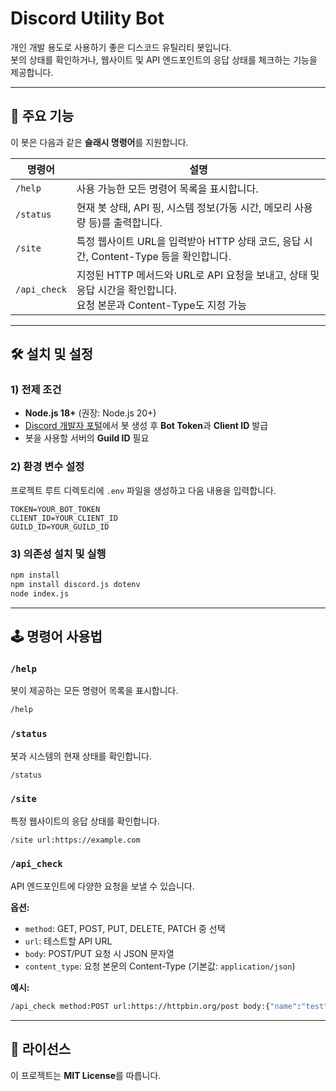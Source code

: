 # Discord Utility Bot

개인 개발 용도로 사용하기 좋은 디스코드 유틸리티 봇입니다.  
봇의 상태를 확인하거나, 웹사이트 및 API 엔드포인트의 응답 상태를 체크하는 기능을 제공합니다.

---

## 🚀 주요 기능

이 봇은 다음과 같은 **슬래시 명령어**를 지원합니다.

| 명령어 | 설명 |
|--------|------|
| `/help` | 사용 가능한 모든 명령어 목록을 표시합니다. |
| `/status` | 현재 봇 상태, API 핑, 시스템 정보(가동 시간, 메모리 사용량 등)를 출력합니다. |
| `/site` | 특정 웹사이트 URL을 입력받아 HTTP 상태 코드, 응답 시간, Content-Type 등을 확인합니다. |
| `/api_check` | 지정된 HTTP 메서드와 URL로 API 요청을 보내고, 상태 및 응답 시간을 확인합니다.<br>요청 본문과 Content-Type도 지정 가능 |

---

## 🛠️ 설치 및 설정

### 1) 전제 조건
- **Node.js 18+** (권장: Node.js 20+)
- [Discord 개발자 포털](https://discord.com/developers/applications)에서 봇 생성 후 **Bot Token**과 **Client ID** 발급
- 봇을 사용할 서버의 **Guild ID** 필요

### 2) 환경 변수 설정
프로젝트 루트 디렉토리에 `.env` 파일을 생성하고 다음 내용을 입력합니다.

    TOKEN=YOUR_BOT_TOKEN
    CLIENT_ID=YOUR_CLIENT_ID
    GUILD_ID=YOUR_GUILD_ID

### 3) 의존성 설치 및 실행
```bash
npm install
npm install discord.js dotenv
node index.js
```

---

## 🕹️ 명령어 사용법

### `/help`
봇이 제공하는 모든 명령어 목록을 표시합니다.
```bash
/help
```

### `/status`
봇과 시스템의 현재 상태를 확인합니다.
```bash
/status
```

### `/site`
특정 웹사이트의 응답 상태를 확인합니다.
```bash
/site url:https://example.com
```

### `/api_check`
API 엔드포인트에 다양한 요청을 보낼 수 있습니다.

**옵션:**  
- `method`: GET, POST, PUT, DELETE, PATCH 중 선택  
- `url`: 테스트할 API URL  
- `body`: POST/PUT 요청 시 JSON 문자열  
- `content_type`: 요청 본문의 Content-Type (기본값: `application/json`)

**예시:**
```bash
/api_check method:POST url:https://httpbin.org/post body:{"name":"test"}
```

---

## 📜 라이선스
이 프로젝트는 **MIT License**를 따릅니다.